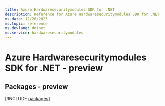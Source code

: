 ```yaml
---
title: Azure Hardwaresecuritymodules SDK for .NET
description: Reference for Azure Hardwaresecuritymodules SDK for .NET
ms.date: 12/26/2023
ms.topic: reference
ms.devlang: dotnet
ms.service: hardwaresecuritymodules
---
```

# Azure Hardwaresecuritymodules SDK for .NET - preview
## Packages - preview
[!INCLUDE [packages](hardwaresecuritymodules-index.md)]